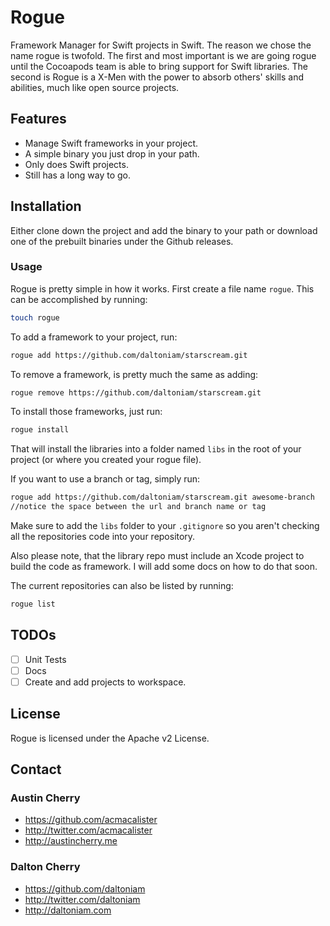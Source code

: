# Rogue

Framework Manager for Swift projects in Swift. The reason we chose the name rogue is twofold. The first and most important is we are going rogue until the Cocoapods team is able to bring support for Swift libraries. The second is Rogue is a X-Men with the power to absorb others' skills and abilities, much like open source projects.

## Features

- Manage Swift frameworks in your project.
- A simple binary you just drop in your path.
- Only does Swift projects.
- Still has a long way to go.

## Installation

Either clone down the project and add the binary to your path or download one of the prebuilt binaries under the Github releases.

### Usage

Rogue is pretty simple in how it works. First create a file name `rogue`. This can be accomplished by running:

```bash
touch rogue
```

 To add a framework to your project, run:

```bash
rogue add https://github.com/daltoniam/starscream.git
```

To remove a framework, is pretty much the same as adding:

```bash
rogue remove https://github.com/daltoniam/starscream.git
```

To install those frameworks, just run:

```bash
rogue install
```

That will install the libraries into a folder named `libs` in the root of your project (or where you created your rogue file).

If you want to use a branch or tag, simply run:

```bash
rogue add https://github.com/daltoniam/starscream.git awesome-branch
//notice the space between the url and branch name or tag
```

Make sure to add the `libs` folder to your `.gitignore` so you aren't checking all the repositories code into your repository.

Also please note, that the library repo must include an Xcode project to build the code as framework. I will add some docs on how to do that soon.

The current repositories can also be listed by running:

```bash
rogue list
```

## TODOs

- [ ] Unit Tests
- [ ] Docs
- [ ] Create and add projects to workspace.

## License

Rogue is licensed under the Apache v2 License.

## Contact

### Austin Cherry ###
* https://github.com/acmacalister
* http://twitter.com/acmacalister
* http://austincherry.me

### Dalton Cherry
* https://github.com/daltoniam
* http://twitter.com/daltoniam
* http://daltoniam.com